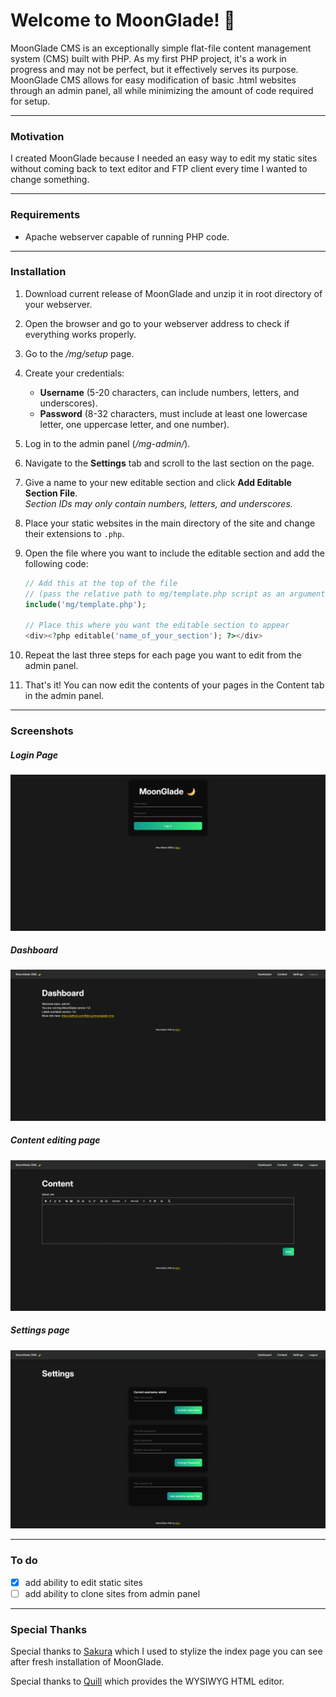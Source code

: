 # Welcome to MoonGlade! :crescent_moon:

MoonGlade CMS is an exceptionally simple flat-file content management system (CMS) built with PHP. As my first PHP project, it's a work in progress and may not be perfect, but it effectively serves its purpose. MoonGlade CMS allows for easy modification of basic .html websites through an admin panel, all while minimizing the amount of code required for setup.

---

### Motivation

I created MoonGlade because I needed an easy way to edit my static sites without coming back to text editor and FTP client every time I wanted to change something.

---

### Requirements

- Apache webserver capable of running PHP code.

---

### Installation

1. Download current release of MoonGlade and unzip it in root directory of your webserver.
2. Open the browser and go to your webserver address to check if everything works properly.
3. Go to the _/mg/setup_ page.
4. Create your credentials:
   - **Username** (5-20 characters, can include numbers, letters, and underscores).
   - **Password** (8-32 characters, must include at least one lowercase letter, one uppercase letter, and one number).
5. Log in to the admin panel (_/mg-admin/_).
6. Navigate to the **Settings** tab and scroll to the last section on the page.
7. Give a name to your new editable section and click **Add Editable Section File**.  
   _Section IDs may only contain numbers, letters, and underscores._
8. Place your static websites in the main directory of the site and change their extensions to `.php`.
9. Open the file where you want to include the editable section and add the following code:

   ```php
   // Add this at the top of the file
   // (pass the relative path to mg/template.php script as an argument)
   include('mg/template.php');

   // Place this where you want the editable section to appear
   <div><?php editable('name_of_your_section'); ?></div>
   ```

10. Repeat the last three steps for each page you want to edit from the admin panel.
11. That's it! You can now edit the contents of your pages in the Content tab in the admin panel.

---

### Screenshots

##### Login Page

![login-page](media/login-page.png)

##### Dashboard

![dashboard-page](media/dashboard-page.png)

##### Content editing page

![content-page](media/content-page.png)

##### Settings page

![settings-page](media/settings-page.png)

---

### To do

- [x] add ability to edit static sites
- [ ] add ability to clone sites from admin panel

---

### Special Thanks

Special thanks to [Sakura](https://github.com/oxalorg/sakura) which I used to stylize the index page you can see after fresh installation of MoonGlade.

Special thanks to [Quill](https://github.com/slab/quill) which provides the WYSIWYG HTML editor.
